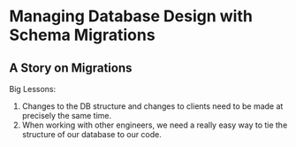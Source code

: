 # Managing Database Design with Schema Migrations

## A Story on Migrations

Big Lessons: 
1. Changes to the DB structure and changes to clients need to be made at precisely 
the same time.
2. When working with other engineers, we need a really easy way to tie the structure
of our database to our code.
